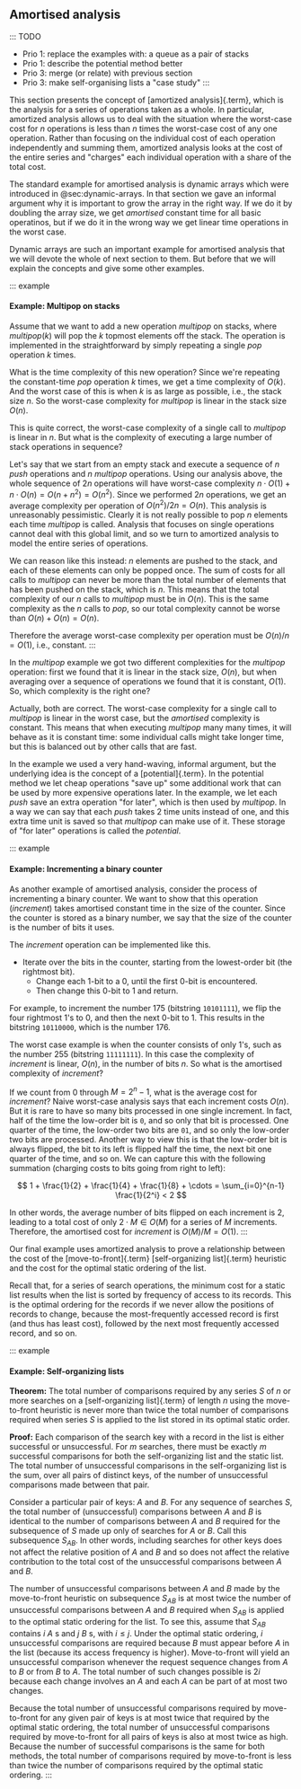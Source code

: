
## Amortised analysis

::: TODO
- Prio 1: replace the examples with: a queue as a pair of stacks
- Prio 1: describe the potential method better
- Prio 3: merge (or relate) with previous section
- Prio 3: make self-organising lists a "case study"
:::

This section presents the concept of
[amortized analysis]{.term}, which is the
analysis for a series of operations taken as a whole. In particular,
amortized analysis allows us to deal with the situation where the
worst-case cost for $n$ operations is less than $n$ times the worst-case
cost of any one operation. Rather than focusing on the individual cost
of each operation independently and summing them, amortized analysis
looks at the cost of the entire series and "charges" each individual
operation with a share of the total cost.

The standard example for amortised analysis is dynamic arrays which were introduced in @sec:dynamic-arrays.
In that section we gave an informal argument why it is important to grow the array in the right way.
If we do it by doubling the array size, we get *amortised* constant time for all basic operatinos,
but if we do it in the wrong way we get linear time operations in the worst case.

Dynamic arrays are such an important example for amortised analysis that we will devote the whole of next section to them.
But before that we will explain the concepts and give some other examples.

<!--
We can apply the technique of amortized analysis in the case of a series
of sequential searches in an unsorted array. For $n$ random searches,
the average-case cost for each search is $n/2$, and so the *expected*
total cost for the series is $n^2/2$. Unfortunately, in the worst case
all of the searches would be to the last item in the array. In this
case, each search costs $n$ for a total worst-case cost of $n^2$.
Compare this to the cost for a series of $n$ searches such that each
item in the array is searched for precisely once. In this situation,
some of the searches *must* be expensive, but also some searches *must*
be cheap. The total number of searches, in the best, average, and worst
case, for this problem must be $\sum_{i=i}^n i \approx n^2/2$. This is a
factor of two better than the more pessimistic analysis that charges
each operation in the series with its worst-case cost.
-->

::: example
#### Example: Multipop on stacks

Assume that we want to add a new operation *multipop* on stacks,
where *multipop*($k$) will pop the $k$ topmost elements off the stack.
The operation is implemented in the straightforward by simply repeating a single *pop* operation *k* times.

What is the time complexity of this new operation?
Since we're repeating the constant-time *pop* operation $k$ times, we get a time complexity of $O(k)$.
And the worst case of this is when $k$ is as large as possible, i.e., the stack size $n$.
So the worst-case complexity for *multipop* is linear in the stack size $O(n)$.

This is quite correct, the worst-case complexity of a single call to *multipop* is linear in $n$.
But what is the complexity of executing a large number of stack operations in sequence?

Let's say that we start from an empty stack and execute a sequence of $n$ *push* operations and $n$ *multipop* operations.
Using our analysis above, the whole sequence of $2n$ operations will have worst-case complexity
$n\cdot O(1) + n\cdot O(n) = O(n+n^2) = O(n^2)$.
Since we performed $2n$ operations, we get an average complexity per operation of $O(n^2)/2n = O(n)$.
This analysis is unreasonably pessimistic.
Clearly it is not really possible to pop $n$ elements each time *multipop* is called.
Analysis that focuses on single operations cannot deal with this global limit, and so we turn to amortized analysis to model the entire series of operations.

We can reason like this instead:
$n$ elements are pushed to the stack, and each of these elements can only be popped once.
The sum of costs for all calls to *multipop* can never be more than the total number of elements that has been pushed on the stack, which is $n$.
This means that the total complexity of our $n$ calls to *multipop* must be in $O(n)$.
This is the same complexity as the $n$ calls to *pop*, so our total complexity cannot be worse than $O(n) + O(n) = O(n)$.

Therefore the average worst-case complexity per operation must be $O(n)/n = O(1)$, i.e., constant.
:::

In the *multipop* example we got two different complexities for the *multipop* operation:
first we found that it is linear in the stack size, $O(n)$,
but when averaging over a sequence of operations we found that it is constant, $O(1)$.
So, which complexity is the right one?

Actually, both are correct.
The worst-case complexity for a single call to *multipop* is linear in the worst case,
but the *amortised* complexity is constant.
This means that when executing *multipop* many many times, it will behave as it is constant time:
some individual calls might take longer time, but this is balanced out by other calls that are fast.

In the example we used a very hand-waving, informal argument, but the underlying idea is the concept of a [potential]{.term}.
In the potential method we let cheap operations "save up" some additional work that can be used by more expensive operations later.
In the example, we let each *push* save an extra operation "for later", which is then used by *multipop*.
In a way we can say that each *push* takes 2 time units instead of one, and this extra time unit is saved so that *multipop* can make use of it.
These storage of "for later" operations is called the *potential*.

::: example
#### Example: Incrementing a binary counter

As another example of amortised analysis, consider the process of incrementing a binary counter.
We want to show that this operation (*increment*) takes amortised constant time in the size of the counter.
Since the counter is stored as a binary number, we say that the size of the counter is the number of bits it uses.

The *increment* operation can be implemented like this.

- Iterate over the bits in the counter, starting from the lowest-order bit (the rightmost bit).
    - Change each 1-bit to a 0, until the first 0-bit is encountered.
    - Then change this 0-bit to 1 and return.

For example, to increment the number 175 (bitstring `10101111`), we flip the four rightmost 1's to 0, and then the next 0-bit to 1.
This results in the bitstring `10110000`, which is the number 176.

The worst case example is when the counter consists of only 1's, such as the number 255 (bitstring `11111111`).
In this case the complexity of *increment* is linear, $O(n)$, in the number of bits $n$.
So what is the amortised complexity of *increment*?

If we count from 0 through $M = 2^n-1$, what is the average cost for *increment*?
Naive worst-case analysis says that each increment costs $O(n)$.
But it is rare to have so many bits processed in one single increment.
In fact, half of the time the low-order bit is `0`, and so only that bit is processed.
One quarter of the time, the low-order two bits are `01`, and so only the low-order two bits are processed.
Another way to view this is that the low-order bit is always flipped,
the bit to its left is flipped half the time,
the next bit one quarter of the time, and so on.
We can capture this with the following summation (charging costs to bits going from right to left):

$$
1 + \frac{1}{2} + \frac{1}{4} + \frac{1}{8} + \cdots
= \sum_{i=0}^{n-1} \frac{1}{2^i}
< 2
$$

In other words, the average number of bits flipped on each increment is 2, leading to a total cost of only $2 \cdot M\in O(M)$ for a series of $M$ increments.
Therefore, the amortised cost for *increment* is $O(M)/M = O(1)$.
:::

Our final example uses amortized analysis to prove a relationship
between the cost of the [move-to-front]{.term}
[self-organizing list]{.term} heuristic and the cost for the optimal static
ordering of the list.

Recall that, for a series of search operations, the minimum cost for a
static list results when the list is sorted by frequency of access to
its records. This is the optimal ordering for the records if we never
allow the positions of records to change, because the most-frequently
accessed record is first (and thus has least cost), followed by the next
most frequently accessed record, and so on.

::: example
#### Example: Self-organizing lists

**Theorem:** The total number of comparisons required by any series $S$
of $n$ or more searches on a [self-organizing list]{.term} of length $n$ using
the move-to-front heuristic is never more than twice the total number of
comparisons required when series $S$ is applied to the list stored in
its optimal static order.

**Proof:** Each comparison of the search key with a record in the list
is either successful or unsuccessful. For $m$ searches, there must be
exactly $m$ successful comparisons for both the self-organizing list and
the static list. The total number of unsuccessful comparisons in the
self-organizing list is the sum, over all pairs of distinct keys, of the
number of unsuccessful comparisons made between that pair.

Consider a particular pair of keys: $A$ and $B$. For any sequence of
searches $S$, the total number of (unsuccessful) comparisons between $A$
and $B$ is identical to the number of comparisons between $A$ and $B$
required for the subsequence of $S$ made up only of searches for $A$ or
$B$. Call this subsequence $S_{AB}$. In other words, including searches
for other keys does not affect the relative position of $A$ and $B$ and
so does not affect the relative contribution to the total cost of the
unsuccessful comparisons between $A$ and $B$.

The number of unsuccessful comparisons between $A$ and $B$ made by the
move-to-front heuristic on subsequence $S_{AB}$ is at most twice the
number of unsuccessful comparisons between $A$ and $B$ required when
$S_{AB}$ is applied to the optimal static ordering for the list. To see
this, assume that $S_{AB}$ contains $i$ $A$ s and $j$ $B$ s, with
$i \leq j$. Under the optimal static ordering, $i$ unsuccessful
comparisons are required because $B$ must appear before $A$ in the list
(because its access frequency is higher). Move-to-front will yield an
unsuccessful comparison whenever the request sequence changes from $A$
to $B$ or from $B$ to $A$. The total number of such changes possible is
$2i$ because each change involves an $A$ and each $A$ can be part of at
most two changes.

Because the total number of unsuccessful comparisons required by
move-to-front for any given pair of keys is at most twice that required
by the optimal static ordering, the total number of unsuccessful
comparisons required by move-to-front for all pairs of keys is also at
most twice as high. Because the number of successful comparisons is the
same for both methods, the total number of comparisons required by
move-to-front is less than twice the number of comparisons required by
the optimal static ordering.
:::
